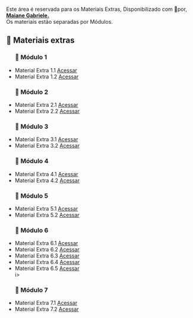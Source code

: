 Este área é reservada para os Materiais Extras, Disponibilizado com 💛por, <a href="//maiane.com.br/sobre-mim/"> <strong>  Maiane Gabriele. </strong></a><br>
Os materiais estão separadas por Módulos.


<h2 dir="auto"> 🔗 Materiais extras </h2>

<ul dir="auto">
<h3> 🔶 Módulo 1 </h3>
  <li> Material Extra 1.1 <a href="https://github.com/Diegojfsr/BootcampinhoUIUX/blob/main/MaterialExtra/Modulo1.1.md"> Acessar </a></li>
  <li> Material Extra 1.2 <a href="https://github.com/Diegojfsr/BootcampinhoUIUX/blob/main/MaterialExtra/Modulo1.2.md"> Acessar </a></li>
</ul>
<ul dir="auto">
<h3> 🔶 Módulo 2 </h3>
  <li> Material Extra 2.1 <a href="https://github.com/Diegojfsr/BootcampinhoUIUX/blob/main/MaterialExtra/Modulo2.1.md"> Acessar </a></li>
  <li> Material Extra 2.2 <a href="https://github.com/Diegojfsr/BootcampinhoUIUX/blob/main/MaterialExtra/Modulo2.2.md"> Acessar </a></li>
</ul>
<ul dir="auto">
<h3> 🔶 Módulo 3 </h3>
  <li> Material Extra 3.1 <a href="https://github.com/Diegojfsr/BootcampinhoUIUX/blob/main/MaterialExtra/Modulo3.1.md"> Acessar </a></li>
  <li> Material Extra 3.2 <a href="https://github.com/Diegojfsr/BootcampinhoUIUX/blob/main/MaterialExtra/Modulo3.2.md"> Acessar </a></li>
</ul>

<ul dir="auto">
<h3> 🔶 Módulo 4 </h3>
  <li> Material Extra 4.1 <a href="https://github.com/Diegojfsr/BootcampinhoUIUX/blob/main/MaterialExtra/Modulo4.1.md"> Acessar </a></li>
  <li> Material Extra 4.2 <a href="https://github.com/Diegojfsr/BootcampinhoUIUX/blob/main/MaterialExtra/Modulo4.2.md"> Acessar </a></li>
</ul>

<ul dir="auto">
<h3> 🔶 Módulo 5 </h3>
  <li> Material Extra 5.1 <a href="https://github.com/Diegojfsr/BootcampinhoUIUX/blob/main/MaterialExtra/Modulo5.1.md"> Acessar </a></li>
  <li> Material Extra 5.2 <a href="https://github.com/Diegojfsr/BootcampinhoUIUX/blob/main/MaterialExtra/Modulo5.2.md"> Acessar </a></li>
</ul>

<ul dir="auto">
<h3> 🔶 Módulo 6 </h3>
  <li> Material Extra 6.1 <a href="https://github.com/Diegojfsr/BootcampinhoUIUX/blob/main/MaterialExtra/Modulo6.1.md"> Acessar </a></li>
  <li> Material Extra 6.2 <a href="https://github.com/Diegojfsr/BootcampinhoUIUX/blob/main/MaterialExtra/Modulo6.2.md"> Acessar </a></li>
  <li> Material Extra 6.3 <a href="https://github.com/Diegojfsr/BootcampinhoUIUX/blob/main/MaterialExtra/Modulo6.3.md"> Acessar </a></li>
  <li> Material Extra 6.4 <a href="https://github.com/Diegojfsr/BootcampinhoUIUX/blob/main/MaterialExtra/Modulo6.4.md"> Acessar </a></li>
  <li> Material Extra 6.5 <a href="https://github.com/Diegojfsr/BootcampinhoUIUX/blob/main/MaterialExtra/Modulo6.5.md"> Acessar </a></li>i>
</ul>

<ul dir="auto">
<h3> 🔶 Módulo 7 </h3>
  <li> Material Extra 7.1 <a href="https://github.com/Diegojfsr/BootcampinhoUIUX/blob/main/MaterialExtra/Modulo7.1.md"> Acessar </a></li>
  <li> Material Extra 7.2 <a href="https://github.com/Diegojfsr/BootcampinhoUIUX/blob/main/MaterialExtra/Modulo7.2.md"> Acessar </a></li>
</ul>








